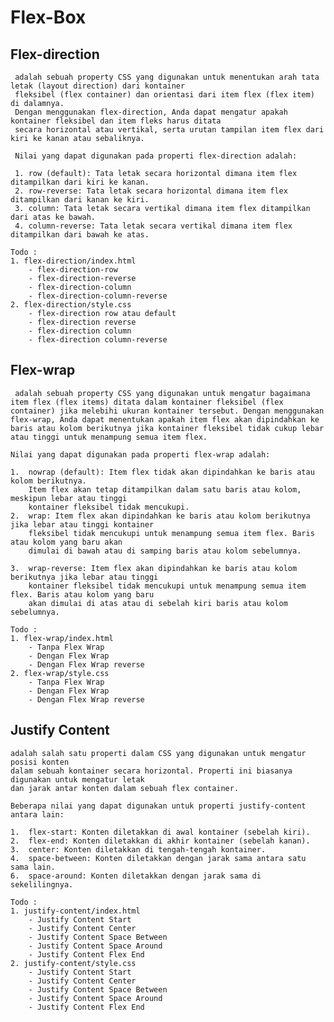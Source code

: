 # Flex-Box

## Flex-direction

     adalah sebuah property CSS yang digunakan untuk menentukan arah tata letak (layout direction) dari kontainer
     fleksibel (flex container) dan orientasi dari item flex (flex item) di dalamnya.
     Dengan menggunakan flex-direction, Anda dapat mengatur apakah kontainer fleksibel dan item fleks harus ditata
     secara horizontal atau vertikal, serta urutan tampilan item flex dari kiri ke kanan atau sebaliknya.

     Nilai yang dapat digunakan pada properti flex-direction adalah:

     1. row (default): Tata letak secara horizontal dimana item flex ditampilkan dari kiri ke kanan.
     2. row-reverse: Tata letak secara horizontal dimana item flex ditampilkan dari kanan ke kiri.
     3. column: Tata letak secara vertikal dimana item flex ditampilkan dari atas ke bawah.
     4. column-reverse: Tata letak secara vertikal dimana item flex ditampilkan dari bawah ke atas.

    Todo :
    1. flex-direction/index.html
        - flex-direction-row
        - flex-direction-reverse
        - flex-direction-column
        - flex-direction-column-reverse
    2. flex-direction/style.css
        - flex-direction row atau default
        - flex-direction reverse
        - flex-direction column
        - flex-direction column-reverse

## Flex-wrap

     adalah sebuah property CSS yang digunakan untuk mengatur bagaimana item flex (flex items) ditata dalam kontainer fleksibel (flex container) jika melebihi ukuran kontainer tersebut. Dengan menggunakan flex-wrap, Anda dapat menentukan apakah item flex akan dipindahkan ke baris atau kolom berikutnya jika kontainer fleksibel tidak cukup lebar atau tinggi untuk menampung semua item flex.

    Nilai yang dapat digunakan pada properti flex-wrap adalah:

    1.  nowrap (default): Item flex tidak akan dipindahkan ke baris atau kolom berikutnya.
        Item flex akan tetap ditampilkan dalam satu baris atau kolom, meskipun lebar atau tinggi
        kontainer fleksibel tidak mencukupi.
    2.  wrap: Item flex akan dipindahkan ke baris atau kolom berikutnya jika lebar atau tinggi kontainer
        fleksibel tidak mencukupi untuk menampung semua item flex. Baris atau kolom yang baru akan
        dimulai di bawah atau di samping baris atau kolom sebelumnya.

    3.  wrap-reverse: Item flex akan dipindahkan ke baris atau kolom berikutnya jika lebar atau tinggi
        kontainer fleksibel tidak mencukupi untuk menampung semua item flex. Baris atau kolom yang baru
        akan dimulai di atas atau di sebelah kiri baris atau kolom sebelumnya.

    Todo :
    1. flex-wrap/index.html
        - Tanpa Flex Wrap
        - Dengan Flex Wrap
        - Dengan Flex Wrap reverse
    2. flex-wrap/style.css
        - Tanpa Flex Wrap
        - Dengan Flex Wrap
        - Dengan Flex Wrap reverse

## Justify Content

    adalah salah satu properti dalam CSS yang digunakan untuk mengatur posisi konten
    dalam sebuah kontainer secara horizontal. Properti ini biasanya digunakan untuk mengatur letak
    dan jarak antar konten dalam sebuah flex container.

    Beberapa nilai yang dapat digunakan untuk properti justify-content antara lain:

    1.  flex-start: Konten diletakkan di awal kontainer (sebelah kiri).
    2.  flex-end: Konten diletakkan di akhir kontainer (sebelah kanan).
    3.  center: Konten diletakkan di tengah-tengah kontainer.
    4.  space-between: Konten diletakkan dengan jarak sama antara satu sama lain.
    6.  space-around: Konten diletakkan dengan jarak sama di sekelilingnya.

    Todo :
    1. justify-content/index.html
        - Justify Content Start
        - Justify Content Center
        - Justify Content Space Between
        - Justify Content Space Around
        - Justify Content Flex End
    2. justify-content/style.css
        - Justify Content Start
        - Justify Content Center
        - Justify Content Space Between
        - Justify Content Space Around
        - Justify Content Flex End
